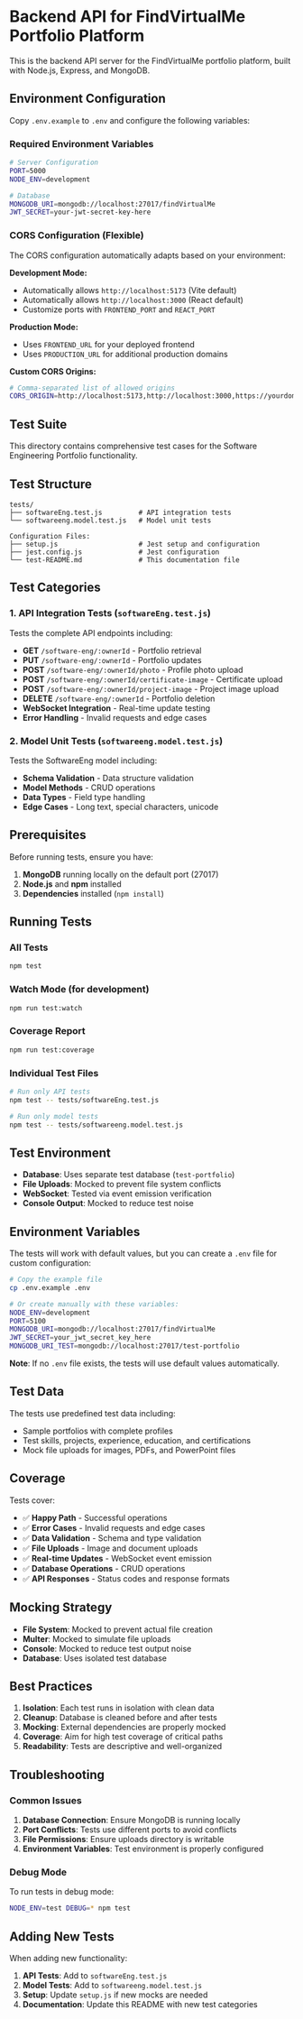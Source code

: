 # Backend API for FindVirtualMe Portfolio Platform

This is the backend API server for the FindVirtualMe portfolio platform, built with Node.js, Express, and MongoDB.

## Environment Configuration

Copy `.env.example` to `.env` and configure the following variables:

### Required Environment Variables

```bash
# Server Configuration
PORT=5000
NODE_ENV=development

# Database
MONGODB_URI=mongodb://localhost:27017/findVirtualMe
JWT_SECRET=your-jwt-secret-key-here
```

### CORS Configuration (Flexible)

The CORS configuration automatically adapts based on your environment:

**Development Mode:**
- Automatically allows `http://localhost:5173` (Vite default)
- Automatically allows `http://localhost:3000` (React default)
- Customize ports with `FRONTEND_PORT` and `REACT_PORT`

**Production Mode:**
- Uses `FRONTEND_URL` for your deployed frontend
- Uses `PRODUCTION_URL` for additional production domains

**Custom CORS Origins:**
```bash
# Comma-separated list of allowed origins
CORS_ORIGIN=http://localhost:5173,http://localhost:3000,https://yourdomain.com
```

## Test Suite

This directory contains comprehensive test cases for the Software Engineering Portfolio functionality.

## Test Structure

```
tests/
├── softwareEng.test.js         # API integration tests
└── softwareeng.model.test.js   # Model unit tests

Configuration Files:
├── setup.js                    # Jest setup and configuration
├── jest.config.js              # Jest configuration
└── test-README.md              # This documentation file
```

## Test Categories

### 1. API Integration Tests (`softwareEng.test.js`)
Tests the complete API endpoints including:
- **GET** `/software-eng/:ownerId` - Portfolio retrieval
- **PUT** `/software-eng/:ownerId` - Portfolio updates
- **POST** `/software-eng/:ownerId/photo` - Profile photo upload
- **POST** `/software-eng/:ownerId/certificate-image` - Certificate upload
- **POST** `/software-eng/:ownerId/project-image` - Project image upload
- **DELETE** `/software-eng/:ownerId` - Portfolio deletion
- **WebSocket Integration** - Real-time update testing
- **Error Handling** - Invalid requests and edge cases

### 2. Model Unit Tests (`softwareeng.model.test.js`)
Tests the SoftwareEng model including:
- **Schema Validation** - Data structure validation
- **Model Methods** - CRUD operations
- **Data Types** - Field type handling
- **Edge Cases** - Long text, special characters, unicode

## Prerequisites

Before running tests, ensure you have:

1. **MongoDB** running locally on the default port (27017)
2. **Node.js** and **npm** installed
3. **Dependencies** installed (`npm install`)

## Running Tests

### All Tests
```bash
npm test
```

### Watch Mode (for development)
```bash
npm run test:watch
```

### Coverage Report
```bash
npm run test:coverage
```

### Individual Test Files
```bash
# Run only API tests
npm test -- tests/softwareEng.test.js

# Run only model tests
npm test -- tests/softwareeng.model.test.js
```

## Test Environment

- **Database**: Uses separate test database (`test-portfolio`)
- **File Uploads**: Mocked to prevent file system conflicts
- **WebSocket**: Tested via event emission verification
- **Console Output**: Mocked to reduce test noise

## Environment Variables

The tests will work with default values, but you can create a `.env` file for custom configuration:

```bash
# Copy the example file
cp .env.example .env

# Or create manually with these variables:
NODE_ENV=development
PORT=5100
MONGODB_URI=mongodb://localhost:27017/findVirtualMe
JWT_SECRET=your_jwt_secret_key_here
MONGODB_URI_TEST=mongodb://localhost:27017/test-portfolio
```

**Note**: If no `.env` file exists, the tests will use default values automatically.

## Test Data

The tests use predefined test data including:
- Sample portfolios with complete profiles
- Test skills, projects, experience, education, and certifications
- Mock file uploads for images, PDFs, and PowerPoint files

## Coverage

Tests cover:
- ✅ **Happy Path** - Successful operations
- ✅ **Error Cases** - Invalid requests and edge cases
- ✅ **Data Validation** - Schema and type validation
- ✅ **File Uploads** - Image and document uploads
- ✅ **Real-time Updates** - WebSocket event emission
- ✅ **Database Operations** - CRUD operations
- ✅ **API Responses** - Status codes and response formats

## Mocking Strategy

- **File System**: Mocked to prevent actual file creation
- **Multer**: Mocked to simulate file uploads
- **Console**: Mocked to reduce test output noise
- **Database**: Uses isolated test database

## Best Practices

1. **Isolation**: Each test runs in isolation with clean data
2. **Cleanup**: Database is cleaned before and after tests
3. **Mocking**: External dependencies are properly mocked
4. **Coverage**: Aim for high test coverage of critical paths
5. **Readability**: Tests are descriptive and well-organized

## Troubleshooting

### Common Issues

1. **Database Connection**: Ensure MongoDB is running locally
2. **Port Conflicts**: Tests use different ports to avoid conflicts
3. **File Permissions**: Ensure uploads directory is writable
4. **Environment Variables**: Test environment is properly configured

### Debug Mode

To run tests in debug mode:
```bash
NODE_ENV=test DEBUG=* npm test
```

## Adding New Tests

When adding new functionality:

1. **API Tests**: Add to `softwareEng.test.js`
2. **Model Tests**: Add to `softwareeng.model.test.js`
3. **Setup**: Update `setup.js` if new mocks are needed
4. **Documentation**: Update this README with new test categories
